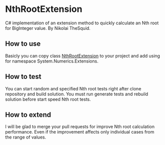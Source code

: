 # NthRootExtension
C# implementation of an extension method to quickly calculate an Nth root for BigInteger value. By Nikolai TheSquid.

## How to use
Basicly you can copy class [NthRootExtension](.System.Numerics.Extensions/NthRootExtension.cs) to your project and add using for namespace System.Numerics.Extensions.

## How to test
You can start random and specified Nth root tests right after clone repository and build solution. You must run generate tests and rebuild solution before start speed Nth root tests.

## How to extend
I will be glad to merge your pull requests for improve Nth root calculation performance. Even if the improvement affects only individual cases from the range of values.
